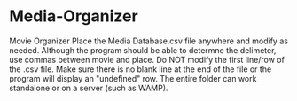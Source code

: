 # Media-Organizer
Movie Organizer
Place the Media Database.csv file anywhere and modify as needed. Although the program should be able to determne the delimeter, use commas between movie and place.
Do NOT modify the first line/row of the .csv file.
Make sure there is no blank line at the end of the file or the program will display an "undefined" row.
The entire folder can work standalone or on a server (such as WAMP).

